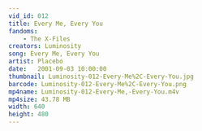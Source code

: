 ```yaml
---
vid_id: 012
title: Every Me, Every You
fandoms:
    - The X-Files
creators: Luminosity
song: Every Me, Every You
artist: Placebo
date:   2001-09-03 10:00:00
thumbnail: Luminosity-012-Every-Me%2C-Every-You.jpg
barcode: Luminosity-012-Every-Me%2C-Every-You.png
mp4name: Luminosity-012-Every-Me,-Every-You.m4v
mp4size: 43.78 MB
width: 640
height: 480
---
```



